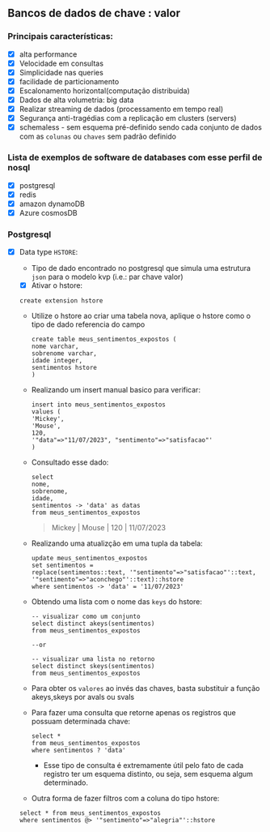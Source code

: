 ## Bancos de dados de chave : valor


### Principais características:
- [x] alta performance
- [x] Velocidade em consultas
- [x] Simplicidade nas queries
- [x] facilidade de particionamento
- [x] Escalonamento horizontal(computação distribuida)  
- [x] Dados de alta volumetria: big data
- [x] Realizar streaming de dados (processamento em tempo real)
- [x] Segurança anti-tragédias com a replicação em clusters (servers)
- [x] schemaless - sem esquema pré-definido sendo cada conjunto de dados com as `colunas` ou `chaves` sem padrão definido

### Lista de exemplos de software de databases com esse perfil de nosql
- [x] postgresql
- [x] redis
- [x] amazon dynamoDB
- [x] Azure cosmosDB

### Postgresql

- [x] Data type `HSTORE`:

  - Tipo de dado encontrado no postgresql que simula uma estrutura `json` para o modelo kvp (i.e.: par chave valor)
  - [x] Ativar o hstore:
  ```
  create extension hstore
  ```
  - Utilize o hstore ao criar uma tabela nova, aplique o hstore como o tipo de dado referencia do campo
    ```
    create table meus_sentimentos_expostos (
    nome varchar,
    sobrenome varchar,
    idade integer,
    sentimentos hstore
    )
    ```

  - Realizando um insert manual basico para verificar:
    ```
    insert into meus_sentimentos_expostos
    values (
    'Mickey',
    'Mouse',
    120,
    '"data"=>"11/07/2023", "sentimento"=>"satisfacao"'
    )
    ```

  - Consultado esse dado:
    ```
    select
    nome,
    sobrenome,
    idade,
    sentimentos -> 'data' as datas
    from meus_sentimentos_expostos
    ```
    > Mickey | Mouse | 120 | 11/07/2023

  - Realizando uma atualizção em uma tupla da tabela:
    ```
    update meus_sentimentos_expostos
    set sentimentos =
    replace(sentimentos::text, '"sentimento"=>"satisfacao"'::text, '"sentimento"=>"aconchego"'::text)::hstore
    where sentimentos -> 'data' = '11/07/2023'
    ```

  - Obtendo uma lista com o nome das `keys` do hstore:
    ```
    -- visualizar como um conjunto
    select distinct akeys(sentimentos)
    from meus_sentimentos_expostos

    --or

    -- visualizar uma lista no retorno
    select distinct skeys(sentimentos)
    from meus_sentimentos_expostos
    ```

  - Para obter os `valores` ao invés das chaves, basta substituir a função akeys,skeys por avals ou svals

  - Para fazer uma consulta que retorne apenas os registros que possuam determinada chave:
    ```
    select *
    from meus_sentimentos_expostos
    where sentimentos ? 'data'
    ```
    - Esse tipo de consulta é extremamente útil pelo fato de cada registro ter um esquema distinto, ou seja, sem esquema algum determinado.

  - Outra forma de fazer filtros com a coluna do tipo hstore:
  ```
  select * from meus_sentimentos_expostos
  where sentimentos @> '"sentimento"=>"alegria"'::hstore
  ``` 


